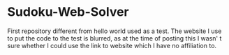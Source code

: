 # Sudoku-Web-Solver
First repository different from hello world used as a test. The website I use to put the code to the test is blurred, as at the time of posting this I wasn' t sure whether I could use the link to website which I have no affiliation to.
